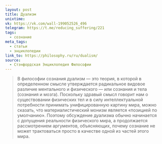 ```yaml
---
layout: post
title: Дуализм
unixtime: 
vk: https://vk.com/wall-199052526_496
telegram: https://t.me/reducing_suffering/221
tags:
  - сознание
meta_tags:
  - статьи
  - энциклопедии
link_to: https://philosophy.ru/ru/dualism/
source:
  - Стэнфордская Энциклопедия Философии
---
```

>В философии сознания дуализм — это теория, в которой в определенном смысле утверждается радикальное видовое различие ментального и физического — или сознания и тела (сознания и мозга). Поскольку здравый смысл говорит нам о существовании физических тел и в силу интеллектуальной потребности принимать унифицированную картину мира, можно сказать, что материалистический монизм является «позицией по умолчанию». Поэтому обсуждение дуализма обычно начинается с допущения реальности физического мира, а продолжается рассмотрением аргументов, объясняющих, почему сознание не может трактоваться просто в качестве одной из частей этого мира.